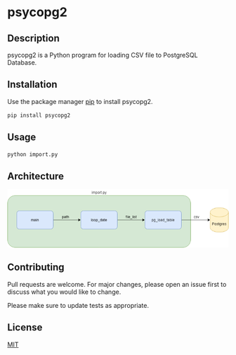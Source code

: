 # psycopg2

## Description

psycopg2 is a Python program for loading CSV file to PostgreSQL Database.

## Installation

Use the package manager [pip](https://pip.pypa.io/en/stable/) to install psycopg2.

```bash
pip install psycopg2
```

## Usage

```bash
python import.py
```

## Architecture
![alt text](psycopg2.png)

## Contributing
Pull requests are welcome. For major changes, please open an issue first to discuss what you would like to change.

Please make sure to update tests as appropriate.

## License
[MIT](https://choosealicense.com/licenses/mit/)
